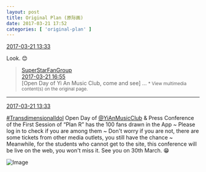 ```yaml
---
layout: post
title: Original Plan (原际画)
date: 2017-03-21 17:52
categories: [ 'original-plan' ]
---
```


<div class="weibo-info">
  <a href="http://weibo.com/5626539553/EAOhe0skG">2017-03-21 13:33</a>
</div>

Look. :blush:

<!-- more -->

> <div class="weibo-post-name">
>   <a href="http://weibo.com/sfantuan">SuperStarFanGroup</a>
> </div>
> <div class="weibo-info">
>   <a href="http://weibo.com/5590124843/EvoZA9evT">2017-03-21 16:55</a>
> </div>
> [Open Day of Yi An Music Club, come and see] …  
> <small>* View multimedia content(s) on the original page.</small>

---

<div class="weibo-info">
  <a href="http://weibo.com/5626539553/EAOhe0skG">2017-03-21 13:33</a>
</div>

[#TransdimensionalIdol](http://weibo.com/p/100808fab985aab0bfb2724bf4d29856cf6ee7) Open Day of [@YiAnMusicClub](http://weibo.com/u/6094546964) & Press Conference of the First Session of “Plan R” has the 100 fans drawn in the App ~ Please log in to check if you are among them ~ Don't worry if you are not, there are some tickets from other media outlets, you still have the chance ~ Meanwhile, for the students who cannot get to the site, this conference will be live on the web, you won't miss it. See you on 30th March. :grin:

![Image](https://wx3.sinaimg.cn/mw690/0068MnXXgy1fduei2bddcj30m80vghap.jpg)
